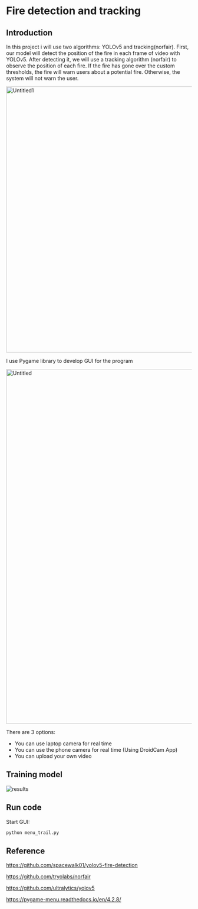 # Fire detection and tracking
## Introduction
In this project i will use two algorithms: YOLOv5 and tracking(norfair). First, our model will detect the position of the fire in each frame of video with YOLOv5. After detecting it, we will use a tracking algorithm (norfair) to observe the position of each fire. If the fire has gone over the custom thresholds, the fire will warn users about a potential fire. Otherwise, the system will not warn the user.

<img width="720" alt="Untitled1" src="https://user-images.githubusercontent.com/89737507/198232986-69f35347-7d1c-48c2-adfe-d20a5f8ae07b.png">

I use Pygame library to develop GUI for the program

<img width="960" alt="Untitled" src="https://user-images.githubusercontent.com/89737507/198233613-ff137f05-1c7d-40b5-a541-d3208344e18d.png">

There are 3 options: 
- You can use laptop camera for real time
- You can use the phone camera for real time (Using DroidCam App)
- You can upload your own video

## Training model

![results](https://user-images.githubusercontent.com/89737507/200114697-2747af0f-967a-4318-9a79-197ce7688725.png)

## Run code
Start GUI:
```python
python menu_trail.py
```
## Reference
https://github.com/spacewalk01/yolov5-fire-detection

https://github.com/tryolabs/norfair

https://github.com/ultralytics/yolov5

https://pygame-menu.readthedocs.io/en/4.2.8/
